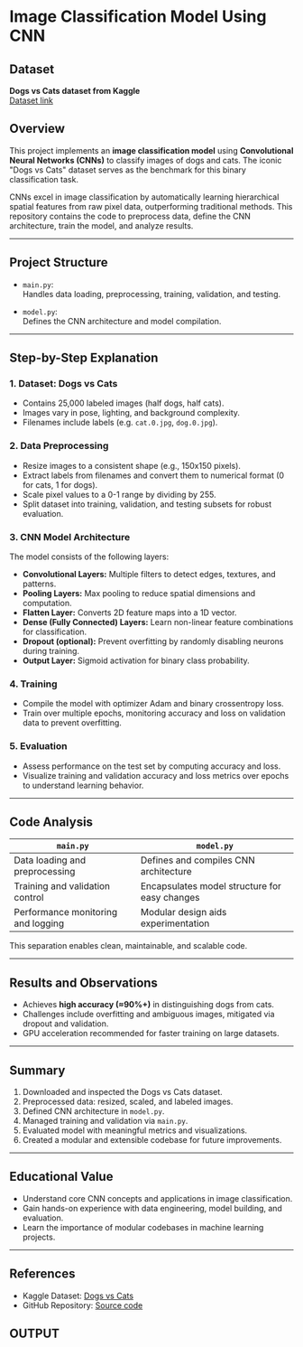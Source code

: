 # Image Classification Model Using CNN


## Dataset  
**Dogs vs Cats dataset from Kaggle**  
[Dataset link](https://www.kaggle.com/datasets/salader/dogs-vs-cats)

## Overview

This project implements an **image classification model** using **Convolutional Neural Networks (CNNs)** to classify images of dogs and cats. The iconic "Dogs vs Cats" dataset serves as the benchmark for this binary classification task.

CNNs excel in image classification by automatically learning hierarchical spatial features from raw pixel data, outperforming traditional methods. This repository contains the code to preprocess data, define the CNN architecture, train the model, and analyze results.

---

## Project Structure

- `main.py`:  
  Handles data loading, preprocessing, training, validation, and testing.

- `model.py`:  
  Defines the CNN architecture and model compilation.

---

## Step-by-Step Explanation

### 1. Dataset: Dogs vs Cats  
- Contains 25,000 labeled images (half dogs, half cats).  
- Images vary in pose, lighting, and background complexity.  
- Filenames include labels (e.g. `cat.0.jpg`, `dog.0.jpg`).

### 2. Data Preprocessing  
- Resize images to a consistent shape (e.g., 150x150 pixels).  
- Extract labels from filenames and convert them to numerical format (0 for cats, 1 for dogs).  
- Scale pixel values to a 0-1 range by dividing by 255.  
- Split dataset into training, validation, and testing subsets for robust evaluation.

### 3. CNN Model Architecture  
The model consists of the following layers:  

- **Convolutional Layers:** Multiple filters to detect edges, textures, and patterns.  
- **Pooling Layers:** Max pooling to reduce spatial dimensions and computation.  
- **Flatten Layer:** Converts 2D feature maps into a 1D vector.  
- **Dense (Fully Connected) Layers:** Learn non-linear feature combinations for classification.  
- **Dropout (optional):** Prevent overfitting by randomly disabling neurons during training.  
- **Output Layer:** Sigmoid activation for binary class probability.

### 4. Training  
- Compile the model with optimizer Adam and binary crossentropy loss.  
- Train over multiple epochs, monitoring accuracy and loss on validation data to prevent overfitting.

### 5. Evaluation  
- Assess performance on the test set by computing accuracy and loss.  
- Visualize training and validation accuracy and loss metrics over epochs to understand learning behavior.

---

## Code Analysis

| `main.py`                                   | `model.py`                                     |
|---------------------------------------------|------------------------------------------------|
| Data loading and preprocessing               | Defines and compiles CNN architecture           |
| Training and validation control               | Encapsulates model structure for easy changes   |
| Performance monitoring and logging            | Modular design aids experimentation              |

This separation enables clean, maintainable, and scalable code.

---

## Results and Observations

- Achieves **high accuracy (≈90%+)** in distinguishing dogs from cats.  
- Challenges include overfitting and ambiguous images, mitigated via dropout and validation.  
- GPU acceleration recommended for faster training on large datasets.

---

## Summary

1. Downloaded and inspected the Dogs vs Cats dataset.  
2. Preprocessed data: resized, scaled, and labeled images.  
3. Defined CNN architecture in `model.py`.  
4. Managed training and validation via `main.py`.  
5. Evaluated model with meaningful metrics and visualizations.  
6. Created a modular and extensible codebase for future improvements.

---

## Educational Value

- Understand core CNN concepts and applications in image classification.  
- Gain hands-on experience with data engineering, model building, and evaluation.  
- Learn the importance of modular codebases in machine learning projects.

---

## References

- Kaggle Dataset: [Dogs vs Cats](https://www.kaggle.com/datasets/salader/dogs-vs-cats)  
- GitHub Repository: [Source code](https://github.com/YatinG021/-image-Classification-model-using-CNN-/blob/main/README.md)
## OUTPUT

